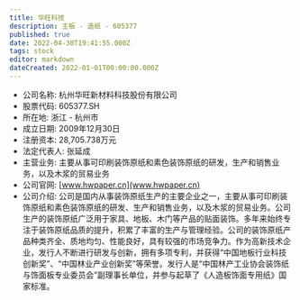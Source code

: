 ```yaml
---
title: 华旺科技
description: 主板 - 造纸 - 605377
published: true
date: 2022-04-30T19:41:55.000Z
tags: stock
editor: markdown
dateCreated: 2022-01-01T00:00:00.000Z
---
```


- 公司名称: 杭州华旺新材料科技股份有限公司
- 股票代码: 605377.SH
- 所在地: 浙江 - 杭州市
- 成立日期: 2009年12月30日
- 注册资本: 28,705.738万元
- 法定代表人: 张延成
- 主营业务: 主要从事可印刷装饰原纸和素色装饰原纸的研发，生产和销售业务，以及木浆的贸易业务
- 公司官网: [www.hwpaper.cn](www.hwpaper.cn)
- 公司介绍: 公司是国内从事装饰原纸生产的主要企业之一，主要从事可印刷装饰原纸和素色装饰原纸的研发、生产和销售业务，以及木浆的贸易业务。公司生产的装饰原纸广泛用于家具、地板、木门等产品的贴面装饰。多年来始终专注于装饰原纸品质的提升，积累了丰富的生产与管理经验。公司的装饰原纸产品种类齐全、质地均匀、性能良好，具有较强的市场竞争力。作为高新技术企业，发行人不断进行研发与创新，拥有多项专利，并获得“中国地板行业科技创新奖”、“中国林业产业创新奖”等荣誉。发行人是“中国林产工业协会装饰纸与饰面板专业委员会”副理事长单位，并参与起草了《人造板饰面专用纸》国家标准。


